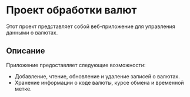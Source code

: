 # Проект обработки валют

Этот проект представляет собой веб-приложение для управления данными о валютах.

## Описание

Приложение предоставляет следующие возможности:

- Добавление, чтение, обновление и удаление записей о валютах.
- Хранение информации о коде валюты, курсе обмена и временной метке.
